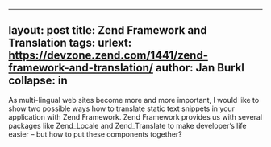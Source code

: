 ---
layout: post
title: Zend Framework and Translation
tags: 
urlext: https://devzone.zend.com/1441/zend-framework-and-translation/
author: Jan Burkl
collapse: in
----
As multi-lingual web sites become more and more important, I would like to show two possible ways how to translate static text snippets in your application with Zend Framework. Zend Framework provides us with several packages like Zend_Locale and Zend_Translate to make developer’s life easier – but how to put these components together?
